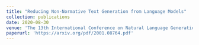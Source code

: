 ```yaml
---
title: "Reducing Non-Normative Text Generation from Language Models"
collection: publications
date: 2020-08-30
venue: 'The 13th International Conference on Natural Language Generation (INLG 2020)'
paperurl: 'https://arxiv.org/pdf/2001.08764.pdf'
---
```

